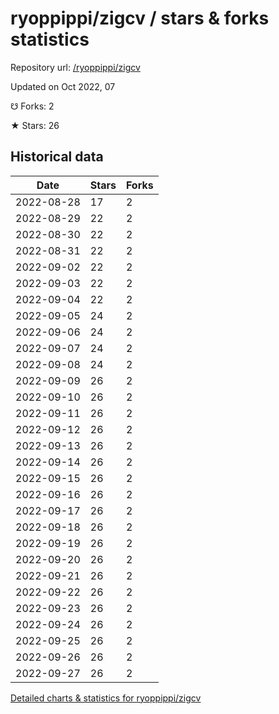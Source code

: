 # ryoppippi/zigcv / stars & forks statistics

Repository url: [/ryoppippi/zigcv](https://github.com/ryoppippi/zigcv)

Updated on Oct 2022, 07

☋ Forks: 2

★ Stars: 26

## Historical data
| Date | Stars | Forks |
|------|-------|-------|
| 2022-08-28 | 17 | 2 | 
| 2022-08-29 | 22 | 2 | 
| 2022-08-30 | 22 | 2 | 
| 2022-08-31 | 22 | 2 | 
| 2022-09-02 | 22 | 2 | 
| 2022-09-03 | 22 | 2 | 
| 2022-09-04 | 22 | 2 | 
| 2022-09-05 | 24 | 2 | 
| 2022-09-06 | 24 | 2 | 
| 2022-09-07 | 24 | 2 | 
| 2022-09-08 | 24 | 2 | 
| 2022-09-09 | 26 | 2 | 
| 2022-09-10 | 26 | 2 | 
| 2022-09-11 | 26 | 2 | 
| 2022-09-12 | 26 | 2 | 
| 2022-09-13 | 26 | 2 | 
| 2022-09-14 | 26 | 2 | 
| 2022-09-15 | 26 | 2 | 
| 2022-09-16 | 26 | 2 | 
| 2022-09-17 | 26 | 2 | 
| 2022-09-18 | 26 | 2 | 
| 2022-09-19 | 26 | 2 | 
| 2022-09-20 | 26 | 2 | 
| 2022-09-21 | 26 | 2 | 
| 2022-09-22 | 26 | 2 | 
| 2022-09-23 | 26 | 2 | 
| 2022-09-24 | 26 | 2 | 
| 2022-09-25 | 26 | 2 | 
| 2022-09-26 | 26 | 2 | 
| 2022-09-27 | 26 | 2 | 


[Detailed charts & statistics for ryoppippi/zigcv](https://reviewgithub.com/rep/ryoppippi/zigcv)
